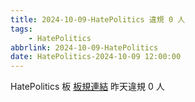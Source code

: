 ```yaml
---
title: 2024-10-09-HatePolitics 違規 0 人
tags:
    - HatePolitics
abbrlink: 2024-10-09-HatePolitics
date: HatePolitics-2024-10-09 12:00:00
---
```

HatePolitics 板 [板規連結](https://www.ptt.cc/bbs/HatePolitics/M.1617115262.A.D60.html)
昨天違規 0 人
